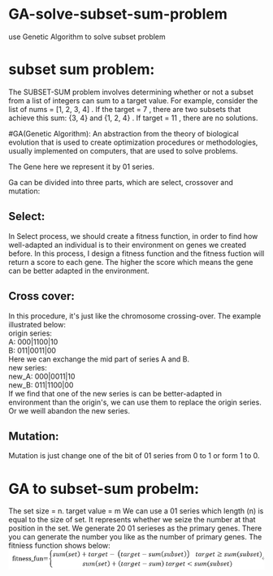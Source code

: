 # GA-solve-subset-sum-problem
use Genetic Algorithm to solve subset problem

# subset sum problem:
The SUBSET-SUM problem involves determining whether or not a subset from a list of integers can sum to a target value. For example, consider the list of nums = [1, 2, 3, 4] . 
If the target = 7 , there are two subsets that achieve this sum: {3, 4} and {1, 2, 4} . If target = 11 , there are no solutions.

#GA(Genetic Algorithm):
An abstraction from the theory of biological evolution that is used to create optimization procedures or methodologies, usually implemented on computers, that 
are used to solve problems.

The Gene here we represent it by 01 series.

Ga can be divided into three parts, which are select, crossover and mutation:

## Select:
In Select process, we should create a fitness function, in order to find how well-adapted an individual is to their environment on genes we created before. In this process, I design 
a fitness function and the fitness fuction will return a score to each gene. The higher the score which means the gene can be better adapted in the environment.

## Cross cover:
In this procedure, it's just like the chromosome crossing-over. The example illustrated below:<br>
origin series:<br>
A: 000|1100|10 <br>
B: 011|0011|00 <br>
Here we can exchange the mid part of series A and B. <br>
new series:<br>
new_A: 000|0011|10<br>
new_B: 011|1100|00<br>
If we find that one of the new series is can be better-adapted in environment than the origin's, we can use them to replace the origin series. Or we weill abandon the new series.

## Mutation:
Mutation is just change one of the bit of 01 series from 0 to 1 or form 1 to 0.

# GA to subset-sum probelm:
The set size = n.
target value = m
We can use a 01 series which length (n) is equal to the size of set. It represents whether we seize the number at that position in the set.
We generate 20 01 serieses as the primary genes. There you can generate the number you like as the number of primary genes.
The fitniess function shows below:
![alt text](https://github.com/goodkillerchen/GA-solve-subset-problem/blob/main/fitness_fun.png)
